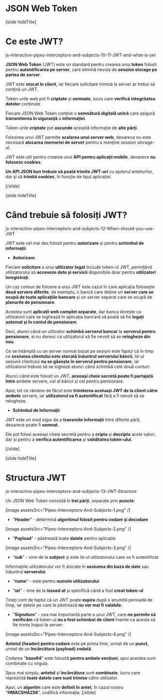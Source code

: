 # JSON Web Token

[slide hideTitle]

# Ce este JWT?

js-interactive-pipes-interceptors-and-subjects-10-11-JWT-and-what-is-jwt

**JSON Web Token** (JWT) este un standard pentru crearea unui **token** folosit pentru **autentificarea pe server**, care elimină nevoia de **session storage pe partea de server**. 

JWT este **stocat în client**, iar fiecare solicitare trimisă la server ar trebui să conțină un JWT.

Token-urile web pot fi **criptate** și **semnate**, lucru care **verifică** **integritatea** **datelor** conținute .

Fiecare JSON Web Token conține o **semnătură digitală unică** care asigură **transmiterea în siguranță** a **informației**.

Token-urile **criptate** pot **ascunde** această informație de **alte părți**.

Folosirea unui JWT permite **scalarea unui server web**, deoarece nu este necesară **alocarea** **memoriei de server** pentru a menține session storage-ul.

JWT este util pentru crearea unui **API pentru aplicații mobile**, deoarece **nu folosesc cookies**.

**Un API JSON bun trebuie să poată trimite JWT-uri** cu ajutorul anteturilor, dar și să **trimită cookies**, în funcție de tipul aplicației.

[/slide]


[slide hideTitle]

# Când trebuie să folosiți JWT?

js-interactive-pipes-interceptors-and-subjects-12-When-should-you-use-JWT

JWT este cel mai des folosit pentru **autorizare** și pentru **schimbul de informații**:

- **Autorizare**:

Fiecare **solicitare** a unui **utilizator logat** înclude token-ul JWT, permițând utilizatorului să **acceseze date și servicii** disponibile doar pentru **utilizatori înregistrați**.

Un caz comun de folosire a unui JWT este cazul în care aplicația folosește **două servere diferite**, de exemplu, o bancă care deține un **server care se ocupă de toate aplicațiile bancare** și un server separat care se ocupă de **planurile de pensionare**.

Acestea sunt **aplicații web complet separate**, dar banca dorește ca utilizatorii care se loghează în aplicația bancară să poată să fie **logați automat și în contul de pensionare**.

Deci, atunci când un utilizator **schimbă serverul bancar** la **serverul pentru pensionare**, ei nu doresc ca utilizatorul să fie nevoit să se **relogheze din nou**.

Ce se întâmplă cu un server normal bazat pe sesiuni este faptul că în timp ce **sesiunea clientului este stocată înăuntrul serverului băncii**, Id-ul sesiunii clientului **nu se găsește în serverul pentru pensionare**, iar utilizatorul trebuie să se logheze atunci când schimbă cele două conturi.

Atunci când este folosit un JWT, **aceeași cheie secretă poate fi partajată între** ambele servere, cel al băncii și cel pentru pensionare. 

Apoi, tot ce rămâne de făcut este **trimiterea aceluași JWT de la client către ambele** servere, iar **utilizatorul va fi autentificat** fără a fi nevoit să se relogheze.    
 
- **Schimbul de Informații**:

JWT este un mod sigur de a **transmite informații** între diferite părți, deoarece poate fi **semnat**.

Ele pot folosi aceeași cheie secretă pentru a **cripta** și **decripta** acele valori, dar și pentru a **verifica autentificarea** și **validitatea token-ului**.

[/slide]

[slide hideTitle]

# Structura JWT 

js-interactive-pipes-interceptors-and-subjects-13-JWT-Structure

Un JSON Web Token consistă în **trei părți**, separate prin **puncte**:

[image assetsSrc="Pipes-Interceptors-And-Subjects-1.png" /]

- "**Header**" - determină **algoritmul folosit pentru codare și decodare**

[image assetsSrc="Pipes-Interceptors-And-Subjects-2.png" /]
 
- "**Payload**" - păstrează toate **datele** pentru aplicație:

[image assetsSrc="Pipes-Interceptors-And-Subjects-3.png" /]

  - "**sub**" - vine de la **subject** și este Id-ul utilizatorului care va fi autentificat
  
Informațiile utilizatorului vor fi stocate în **sesiunea din baza de date** sau înăuntrul **serverului**.

  - "**name**" - este pentru **numele utilizatorului**

  - "**iat**" -  vine de la **issued at** și specifică când a fost **creat token-ul**

Țineți cont de faptul că un JWT poate **expira** după o anumită perioadă de timp, iar datele pe care le păstrează **nu vor mai fi valabile**.
  
- "**Signature**" - cea mai importantă parte a unui JWT, care **ne permite să verificăm** că token-ul **nu a fost schimbat de client** înainte ca acesta să fie trimis înapoi la server:

[image assetsSrc="Pipes-Interceptors-And-Subjects-4.png" /]

**Antetul \(header\) pentru codare** este pe prima linie, urmat de un **punct**, urmat de un **încărcătura (payload) codată**.

Codarea "**base64**" este folosită **pentru ambele secțiuni**, apoi acestea sunt combinate cu virgula.

Spus mai simplu, **antetul** și **încărcătura** sunt **combinate**, lucru care reprezintă **toate datele care sunt trimise** către utilizator.

Apoi, un **algoritm** care este **definit în antet**, în cazul nostru "**HMACSHA256**", codifică informația.
[/slide]
